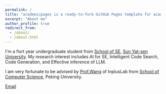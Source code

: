 ```yaml
---
permalink: /
title: "academicpages is a ready-to-fork GitHub Pages template for academic personal websites"
excerpt: "About me"
author_profile: true
redirect_from: 
  - /about/
  - /about.html
---
```


I'm a fisrt year undergraduate student from [School of SE](https://sse.sysu.edu.cn), [Sun Yat-sen University](https://www.sysu.edu.cn/). My research interest includes AI for SE, Intelligent Code Search, Code Generation, and Effective inference of LLM.

I am very fortunate to be advised by [Prof.Wang](https://sse.sysu.edu.cn) of InplusLab from [School of Computer Science](https://cs.pku.edu.cn/), Peking University. 


[Email](guolh8@mail2.sysu.edu.cn) 
